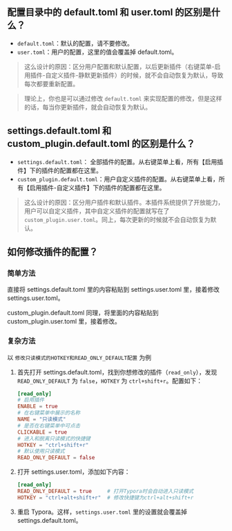 ## 配置目录中的 default.toml 和 user.toml 的区别是什么？
- `default.toml`：默认的配置，请不要修改。
- `user.toml`：用户的配置，这里的值会覆盖掉 default.toml。

> 这么设计的原因：区分用户配置和默认配置，以后更新插件（右键菜单-启用插件-自定义插件-静默更新插件）的时候，就不会自动恢复为默认，导致每次都要重新配置。

> 理论上，你也是可以通过修改 `default.toml` 来实现配置的修改，但是这样的话，每当你更新插件，就会自动恢复为默认。




## settings.default.toml 和 custom_plugin.default.toml 的区别是什么？
- `settings.default.toml`： 全部插件的配置。从右键菜单上看，所有【启用插件】下的插件的配置都在这里。
- `custom_plugin.default.toml`：用户自定义插件的配置。从右键菜单上看，所有【启用插件-自定义插件】下的插件的配置都在这里。

> 这么设计的原因：区分用户插件和默认插件。本插件系统提供了开放能力，用户可以自定义插件，其中自定义插件的配置就写在了 `custom_plugin.user.toml`。同上，每次更新的时候就不会自动恢复为默认。



## 如何修改插件的配置？

### 简单方法

直接将 settings.default.toml 里的内容粘贴到 settings.user.toml 里，接着修改 settings.user.toml。

custom_plugin.default.toml 同理，将里面的内容粘贴到 custom_plugin.user.toml 里，接着修改。



### 复杂方法

以 `修改只读模式的HOTKEY和READ_ONLY_DEFAULT配置` 为例
1. 首先打开 settings.default.toml，找到你想修改的插件（`read_only`），发现 `READ_ONLY_DEFAULT` 为 `false`，`HOTKEY` 为 `ctrl+shift+r`。配置如下：

   ```toml
   [read_only]
   # 启用插件
   ENABLE = true
   # 在右键菜单中展示的名称
   NAME = "只读模式"
   # 是否在右键菜单中可点击
   CLICKABLE = true
   # 进入和脱离只读模式的快捷键
   HOTKEY = "ctrl+shift+r"
   # 默认使用只读模式
   READ_ONLY_DEFAULT = false
   ```

2. 打开 settings.user.toml，添加如下内容：

   ```toml
   [read_only]
   READ_ONLY_DEFAULT = true     # 打开Typora时会自动进入只读模式
   HOTKEY = "ctrl+alt+shift+r"  # 修改快捷键为ctrl+alt+shift+r
   ```

3. 重启 Typora。这样，`settings.user.toml` 里的设置就会覆盖掉 settings.default.toml。
